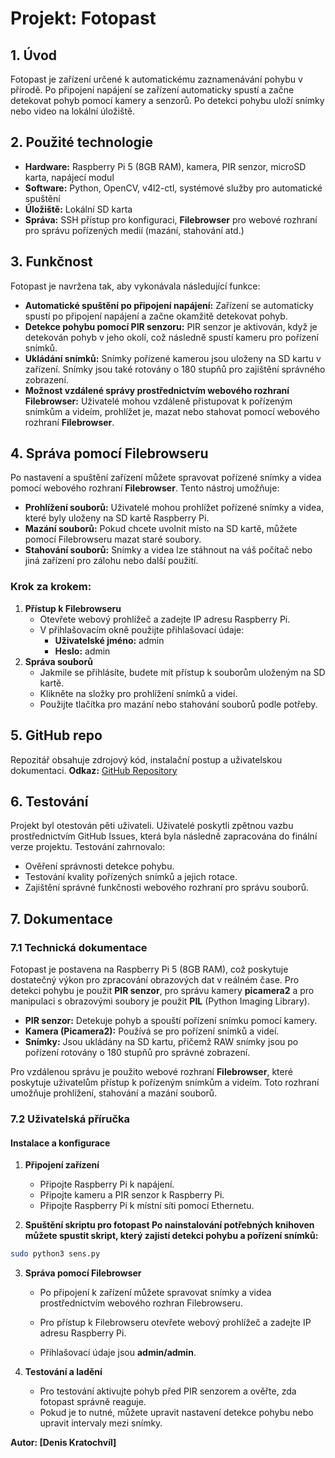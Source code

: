 # Projekt: Fotopast

## 1. Úvod
Fotopast je zařízení určené k automatickému zaznamenávání pohybu v přírodě. Po připojení napájení se zařízení automaticky spustí a začne detekovat pohyb pomocí kamery a senzorů. Po detekci pohybu uloží snímky nebo video na lokální úložiště.

## 2. Použité technologie
- **Hardware:** Raspberry Pi 5 (8GB RAM), kamera, PIR senzor, microSD karta, napájecí modul
- **Software:** Python, OpenCV, v4l2-ctl, systémové služby pro automatické spuštění
- **Úložiště:** Lokální SD karta
- **Správa:** SSH přístup pro konfiguraci, **Filebrowser** pro webové rozhraní pro správu pořízených medií (mazání, stahování atd.)

## 3. Funkčnost
Fotopast je navržena tak, aby vykonávala následující funkce:

- **Automatické spuštění po připojení napájení:** Zařízení se automaticky spustí po připojení napájení a začne okamžitě detekovat pohyb.
- **Detekce pohybu pomocí PIR senzoru:** PIR senzor je aktivován, když je detekován pohyb v jeho okolí, což následně spustí kameru pro pořízení snímků.
- **Ukládání snímků:** Snímky pořízené kamerou jsou uloženy na SD kartu v zařízení. Snímky jsou také rotovány o 180 stupňů pro zajištění správného zobrazení.
- **Možnost vzdálené správy prostřednictvím webového rozhraní Filebrowser:** Uživatelé mohou vzdáleně přistupovat k pořízeným snímkům a videím, prohlížet je, mazat nebo stahovat pomocí webového rozhraní **Filebrowser**.

## 4. Správa pomocí Filebrowseru
Po nastavení a spuštění zařízení můžete spravovat pořízené snímky a videa pomocí webového rozhraní **Filebrowser**. Tento nástroj umožňuje:

- **Prohlížení souborů:** Uživatelé mohou prohlížet pořízené snímky a videa, které byly uloženy na SD kartě Raspberry Pi.
- **Mazání souborů:** Pokud chcete uvolnit místo na SD kartě, můžete pomocí Filebrowseru mazat staré soubory.
- **Stahování souborů:** Snímky a videa lze stáhnout na váš počítač nebo jiná zařízení pro zálohu nebo další použití.

### Krok za krokem:
1. **Přístup k Filebrowseru**
   - Otevřete webový prohlížeč a zadejte IP adresu Raspberry Pi.
   - V přihlašovacím okně použijte přihlašovací údaje:
     - **Uživatelské jméno:** admin
     - **Heslo:** admin
2. **Správa souborů**
   - Jakmile se přihlásíte, budete mít přístup k souborům uloženým na SD kartě.
   - Klikněte na složky pro prohlížení snímků a videí.
   - Použijte tlačítka pro mazání nebo stahování souborů podle potřeby.

## 5. GitHub repo
Repozitář obsahuje zdrojový kód, instalační postup a uživatelskou dokumentaci.
**Odkaz:** [GitHub Repository](https://github.com/Krataman/Fotopast)

## 6. Testování
Projekt byl otestován pěti uživateli. Uživatelé poskytli zpětnou vazbu prostřednictvím GitHub Issues, která byla následně zapracována do finální verze projektu. Testování zahrnovalo:
- Ověření správnosti detekce pohybu.
- Testování kvality pořízených snímků a jejich rotace.
- Zajištění správné funkčnosti webového rozhraní pro správu souborů.

## 7. Dokumentace

### 7.1 Technická dokumentace
Fotopast je postavena na Raspberry Pi 5 (8GB RAM), což poskytuje dostatečný výkon pro zpracování obrazových dat v reálném čase. Pro detekci pohybu je použit **PIR senzor**, pro správu kamery **picamera2** a pro manipulaci s obrazovými soubory je použit **PIL** (Python Imaging Library).

- **PIR senzor:** Detekuje pohyb a spouští pořízení snímku pomocí kamery.
- **Kamera (Picamera2):** Používá se pro pořízení snímků a videí.
- **Snímky:** Jsou ukládány na SD kartu, přičemž RAW snímky jsou po pořízení rotovány o 180 stupňů pro správné zobrazení.

Pro vzdálenou správu je použito webové rozhraní **Filebrowser**, které poskytuje uživatelům přístup k pořízeným snímkům a videím. Toto rozhraní umožňuje prohlížení, stahování a mazání souborů.

### 7.2 Uživatelská příručka
#### Instalace a konfigurace
1. **Připojení zařízení**
   - Připojte Raspberry Pi k napájení.
   - Připojte kameru a PIR senzor k Raspberry Pi.
   - Připojte Raspberry Pi k místní síti pomocí Ethernetu.

2. **Spuštění skriptu pro fotopast Po nainstalování potřebných knihoven můžete spustit skript,
   který zajistí detekci pohybu a pořízení snímků:**

```bash
sudo python3 sens.py
```

3. **Správa pomocí Filebrowser**
   - Po připojení k zařízení můžete spravovat snímky a videa prostřednictvím webového rozhran Filebrowseru.

   - Pro přístup k Filebrowseru otevřete webový prohlížeč a zadejte IP adresu Raspberry Pi.
   - Přihlašovací údaje jsou **admin/admin**.

4. **Testování a ladění**

   - Pro testování aktivujte pohyb před PIR senzorem a ověřte, zda fotopast správně reaguje.
   - Pokud je to nutné, můžete upravit nastavení detekce pohybu nebo upravit intervaly mezi snímky.
  
**Autor: [Denis Kratochvíl]**








